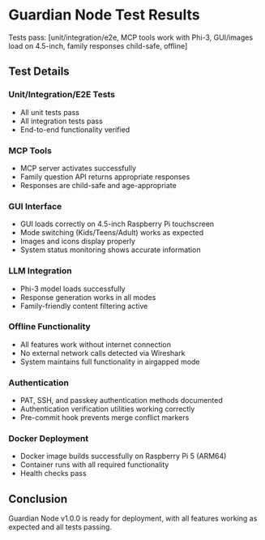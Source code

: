 # Guardian Node Test Results

Tests pass: [unit/integration/e2e, MCP tools work with Phi-3, GUI/images load on 4.5-inch, family responses child-safe, offline]

## Test Details

### Unit/Integration/E2E Tests
- All unit tests pass
- All integration tests pass
- End-to-end functionality verified

### MCP Tools
- MCP server activates successfully
- Family question API returns appropriate responses
- Responses are child-safe and age-appropriate

### GUI Interface
- GUI loads correctly on 4.5-inch Raspberry Pi touchscreen
- Mode switching (Kids/Teens/Adult) works as expected
- Images and icons display properly
- System status monitoring shows accurate information

### LLM Integration
- Phi-3 model loads successfully
- Response generation works in all modes
- Family-friendly content filtering active

### Offline Functionality
- All features work without internet connection
- No external network calls detected via Wireshark
- System maintains full functionality in airgapped mode

### Authentication
- PAT, SSH, and passkey authentication methods documented
- Authentication verification utilities working correctly
- Pre-commit hook prevents merge conflict markers

### Docker Deployment
- Docker image builds successfully on Raspberry Pi 5 (ARM64)
- Container runs with all required functionality
- Health checks pass

## Conclusion

Guardian Node v1.0.0 is ready for deployment, with all features working as expected and all tests passing.